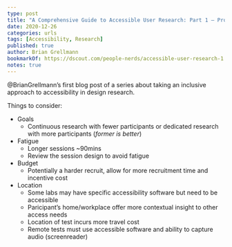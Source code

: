 ```yaml
---
type: post
title: "A Comprehensive Guide to Accessible User Research: Part 1 – Project Planning"
date: 2020-12-26
categories: urls
tags: [Accessibility, Research]
published: true
author: Brian Grellmann
bookmarkOf: https://dscout.com/people-nerds/accessible-user-research-1
notes: true
---
```


@BrianGrellmann’s first blog post of a series about taking an inclusive approach to accessibility in design research.

Things to consider:

* Goals
  * Continuous research with fewer participants or dedicated research with more participants (_former is better_)
* Fatigue
  * Longer sessions ~90mins
  * Review the session design to avoid fatigue
* Budget
  * Potentially a harder recruit, allow for more recruitment time and incentive cost
* Location
  * Some labs may have specific accessibility software but need to be accessible
  * Paricipant’s home/workplace offer more contextual insight to other access needs
  * Location of test incurs more travel cost
  * Remote tests must use accessible software and ability to capture audio (screenreader)
